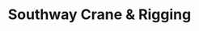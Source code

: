 ---
title: "Southway Crane & Rigging"
url: /pensacola/southway-crane-and-rigging/
shop: agrarian
---